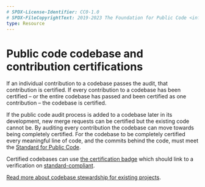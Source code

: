 ```yaml
---
# SPDX-License-Identifier: CC0-1.0
# SPDX-FileCopyrightText: 2019-2023 The Foundation for Public Code <info@publiccode.net>
type: Resource
---
```


# Public code codebase and contribution certifications

If an individual contribution to a codebase passes the audit, that contribution is certified. If every contribution to a codebase has been certified – or the entire codebase has passed and been certified as one contribution – the codebase is certified.

If the public code audit process is added to a codebase later in its development, new merge requests can be certified but the existing code cannot be. By auditing every contribution the codebase can move towards being completely certified. For the codebase to be completely certified every meaningful line of code, and the commits behind the code, must meet the [Standard for Public Code](https://standard.publiccode.net/).

Certified codebases can use [the certification badge](https://github.com/publiccodenet/standard-compliant#svg) which should link to a verification on [standard-compliant](http://standard-compliant.publiccode.net/).

[Read more about codebase stewardship for existing projects](../codebase-stewardship/for-existing-projects.md).
